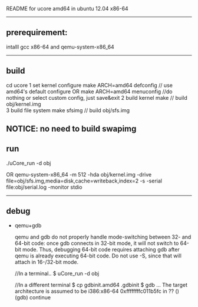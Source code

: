 README for ucore amd64 in ubuntu 12.04 x86-64

-----------------------------
prerequirement:
------------------
intalll gcc x86-64 and qemu-system-x86_64

------------------
build
------------------
cd ucore
1 set kernel configure 
  make ARCH=amd64 defconfig      // use amd64's default configure
 OR
  make ARCH=amd64 menuconfig     //do nothing or select custom config, just save&exit
2 build kernel
 make                            // build obj/kernel.img            
3 build file system 
make sfsimg                      // build obj/sfs.img

NOTICE: no need to build swapimg
------------------
run
------------------
./uCore_run -d obj

OR
qemu-system-x86_64 -m 512 -hda obj/kernel.img -drive file=obj/sfs.img,media=disk,cache=writeback,index=2 -s -serial file:obj/serial.log -monitor stdio

------------------
debug
------------------
* qemu+gdb

  qemu and gdb do not properly handle mode-switching between 32- and
  64-bit code: once gdb connects in 32-bit mode, it will not switch to
  64-bit mode.  Thus, debugging 64-bit code requires attaching gdb after
  qemu is already executing 64-bit code.  Do not use -S, since that will
  attach in 16-/32-bit mode.

  //In a terminal..
  $ uCore_run -d obj 

  //In a different terminal
  $ cp gdbinit.amd64 .gdbinit
  $ gdb
  ...
  The target architecture is assumed to be i386:x86-64
  0xffffffffc011b5fc in ?? ()
  (gdb) continue

